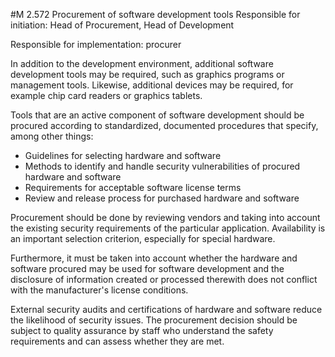 #M 2.572 Procurement of software development tools
Responsible for initiation: Head of Procurement, Head of Development

Responsible for implementation: procurer

In addition to the development environment, additional software development tools may be required, such as graphics programs or management tools. Likewise, additional devices may be required, for example chip card readers or graphics tablets.

Tools that are an active component of software development should be procured according to standardized, documented procedures that specify, among other things:

* Guidelines for selecting hardware and software
* Methods to identify and handle security vulnerabilities of procured hardware and software
* Requirements for acceptable software license terms
* Review and release process for purchased hardware and software


Procurement should be done by reviewing vendors and taking into account the existing security requirements of the particular application. Availability is an important selection criterion, especially for special hardware.

Furthermore, it must be taken into account whether the hardware and software procured may be used for software development and the disclosure of information created or processed therewith does not conflict with the manufacturer's license conditions.

External security audits and certifications of hardware and software reduce the likelihood of security issues. The procurement decision should be subject to quality assurance by staff who understand the safety requirements and can assess whether they are met.



